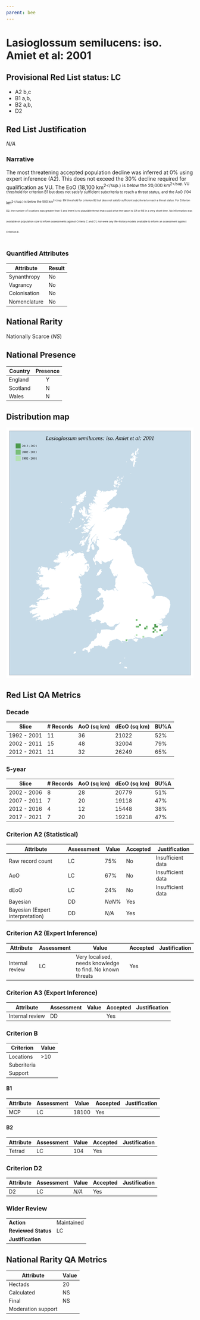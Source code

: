 ```yaml
---
parent: bee
---
```


# Lasioglossum semilucens: iso. Amiet et al: 2001

## Provisional Red List status: LC
- A2 b,c
- B1 a,b, 
- B2 a,b, 
- D2

## Red List Justification
*N/A*
### Narrative


The most threatening accepted population decline was inferred at 0% using expert inference (A2). This does not exceed the 30% decline required for qualification as VU. The EoO (18,100 km<sup>2</sup.) is below the 20,000 km<sup>2</sup. VU threshold for criterion B1 but does not satisfy sufficient subcriteria to reach a threat status, and the AoO (104 km<sup>2</sup.) is below the 500 km<sup>2</sup. EN threshold for criterion B2 but does not satisfy sufficient subcriteria to reach a threat status. For Criterion D2, the number of locations was greater than 5 and there is no plausible threat that could drive the taxon to CR or RE in a very short time. No information was available on population size to inform assessments against Criteria C and D1; nor were any life-history models available to inform an assessment against Criterion E.
### Quantified Attributes
|Attribute|Result|
|---|---|
|Synanthropy|No|
|Vagrancy|No|
|Colonisation|No|
|Nomenclature|No|


## National Rarity
Nationally Scarce (*NS*)

## National Presence
|Country|Presence
|---|:-:|
|England|Y|
|Scotland|N|
|Wales|N|


## Distribution map
![](../map/125.svg)

## Red List QA Metrics
### Decade
| Slice | # Records | AoO (sq km) | dEoO (sq km) |BU%A |
|---|---|---|---|---|
|1992 - 2001|11|36|21022|52%|
|2002 - 2011|15|48|32004|79%|
|2012 - 2021|11|32|26249|65%|
### 5-year
| Slice | # Records | AoO (sq km) | dEoO (sq km) |BU%A |
|---|---|---|---|---|
|2002 - 2006|8|28|20779|51%|
|2007 - 2011|7|20|19118|47%|
|2012 - 2016|4|12|15448|38%|
|2017 - 2021|7|20|19218|47%|
### Criterion A2 (Statistical)
|Attribute|Assessment|Value|Accepted|Justification
|---|---|---|---|---|
|Raw record count|LC|75%|No|Insufficient data|
|AoO|LC|67%|No|Insufficient data|
|dEoO|LC|24%|No|Insufficient data|
|Bayesian|DD|*NaN*%|Yes||
|Bayesian (Expert interpretation)|DD|*N/A*|Yes||
### Criterion A2 (Expert Inference)
|Attribute|Assessment|Value|Accepted|Justification
|---|---|---|---|---|
|Internal review|LC|Very localised, needs knowledge to find. No known threats|Yes||
### Criterion A3 (Expert Inference)
|Attribute|Assessment|Value|Accepted|Justification
|---|---|---|---|---|
|Internal review|DD||Yes||
### Criterion B
|Criterion| Value|
|---|---|
|Locations|>10|
|Subcriteria||
|Support||
#### B1
|Attribute|Assessment|Value|Accepted|Justification
|---|---|---|---|---|
|MCP|LC|18100|Yes||
#### B2
|Attribute|Assessment|Value|Accepted|Justification
|---|---|---|---|---|
|Tetrad|LC|104|Yes||
### Criterion D2
|Attribute|Assessment|Value|Accepted|Justification
|---|---|---|---|---|
|D2|LC|*N/A*|Yes||
### Wider Review
|  |  |
|---|---|
|**Action**|Maintained|
|**Reviewed Status**|LC|
|**Justification**||


## National Rarity QA Metrics
|Attribute|Value|
|---|---|
|Hectads|20|
|Calculated|NS|
|Final|NS|
|Moderation support||


